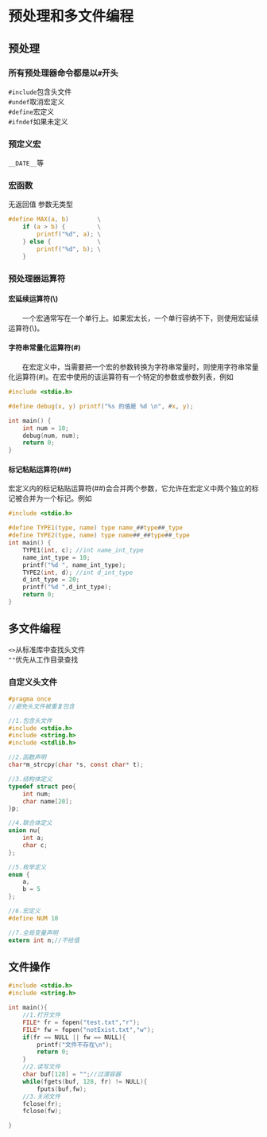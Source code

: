 # 预处理和多文件编程

## 预处理

### 所有预处理器命令都是以`#`开头  

`#include`包含头文件  
`#undef`取消宏定义  
`#define`宏定义  
`#ifndef`如果未定义

### 预定义宏

`__DATE__`等

### 宏函数

无返回值
参数无类型

```c
#define MAX(a, b)        \
    if (a > b) {         \
        printf("%d", a); \
    } else {             \
        printf("%d", b); \
    }
```

### 预处理器运算符

#### 宏延续运算符(\\)

&emsp;&emsp;一个宏通常写在一个单行上。如果宏太长，一个单行容纳不下，则使用宏延续运算符(\\)。

#### 字符串常量化运算符(#)

&emsp;&emsp;在宏定义中，当需要把一个宏的参数转换为字符串常量时，则使用字符串常量化运算符(#)。在宏中使用的该运算符有一个特定的参数或参数列表，例如

```c
#include <stdio.h>

#define debug(x, y) printf("%s 的值是 %d \n", #x, y);

int main() {
    int num = 10;
    debug(num, num);
    return 0;
}
```

#### 标记粘贴运算符(##)

宏定义内的标记粘贴运算符(##)会合并两个参数，它允许在宏定义中两个独立的标记被合并为一个标记。例如

```c
#include <stdio.h>

#define TYPE1(type, name) type name_##type##_type
#define TYPE2(type, name) type name##_##type##_type
int main() {
    TYPE1(int, c); //int name_int_type
    name_int_type = 10;
    printf("%d ", name_int_type);
    TYPE2(int, d); //int d_int_type
    d_int_type = 20;
    printf("%d ",d_int_type);
    return 0;
}

```

## 多文件编程

`<>`从标准库中查找头文件  
`""`优先从工作目录查找  

### 自定义头文件

```c
#pragma once
//避免头文件被重复包含

//1.包含头文件
#include <stdio.h>
#include <string.h>
#include <stdlib.h>

//2.函数声明
char*m_strcpy(char *s, const char* t);

//3.结构体定义
typedef struct peo{
    int num;
    char name[20];
}p;

//4.联合体定义
union nu{
    int a;
    char c;
};

//5.枚举定义
enum {
    a,
    b = 5
};

//6.宏定义
#define NUM 10

//7.全局变量声明
extern int n;//不给值
```

## 文件操作

```c
#include <stdio.h>
#include <string.h>

int main(){
    //1.打开文件
    FILE* fr = fopen("test.txt","r");
    FILE* fw = fopen("notExist.txt","w");
    if(fr == NULL || fw == NULL){
        printf("文件不存在\n");
        return 0;
    }
    //2.读写文件
    char buf[128] = "";//过渡容器
    while(fgets(buf, 128, fr) != NULL){
        fputs(buf,fw);
    //3.关闭文件
    fclose(fr);
    fclose(fw);

}
```
